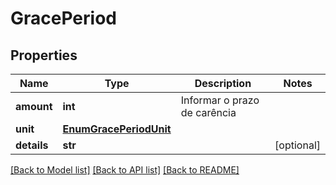 # GracePeriod

## Properties
Name | Type | Description | Notes
------------ | ------------- | ------------- | -------------
**amount** | **int** | Informar o prazo de carência | 
**unit** | [**EnumGracePeriodUnit**](EnumGracePeriodUnit.md) |  | 
**details** | **str** |  | [optional] 

[[Back to Model list]](../README.md#documentation-for-models) [[Back to API list]](../README.md#documentation-for-api-endpoints) [[Back to README]](../README.md)

